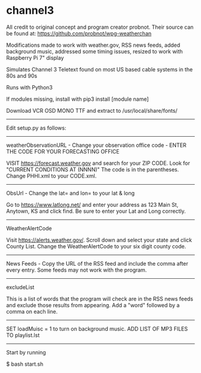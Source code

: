 # channel3
All credit to original concept and program creator probnot. Their source can be found at: https://github.com/probnot/wpg-weatherchan 

Modifications made to work with weather.gov, RSS news feeds, added background music, addressed some timing issues, resized to work with Raspberry Pi 7" display

Simulates Channel 3 Teletext found on most US based cable systems in the 80s and 90s

Runs with Python3

If modules missing, install with pip3 install [module name]

Download VCR OSD MONO TTF and extract to /usr/local/share/fonts/

----------

Edit setup.py as follows:

-----

weatherObservationURL - Change your observation office code - ENTER THE CODE FOR YOUR FORECASTING OFFICE

VISIT https://forecast.weather.gov and search for your ZIP CODE. Look for "CURRENT CONDITIONS AT <Name of Location> (NNNN)" The code is in the parentheses. Change PHHI.xml to your CODE.xml. 

-----

ObsUrl - Change the lat= and lon= to your lat & long

Go to https://www.latlong.net/ and enter your address as 123 Main St, Anytown, KS and click find. Be sure to enter your Lat and Long correctly.

-----

WeatherAlertCode

Visit https://alerts.weather.gov/. Scroll down and select your state and click County List. Change the WeatherAlertCode to your six digit county code.

-----

News Feeds - Copy the URL of the RSS feed and include the comma after every entry. Some feeds may not work with the program.

-----

excludeList

This is a list of words that the program will check are in the RSS news feeds and exclude those results from appearing. Add a "word" followed by a comma on each line.

-----

SET loadMuisc = 1 to turn on background music. ADD LIST OF MP3 FILES TO playlist.lst

----------

Start by running 

$ bash start.sh
